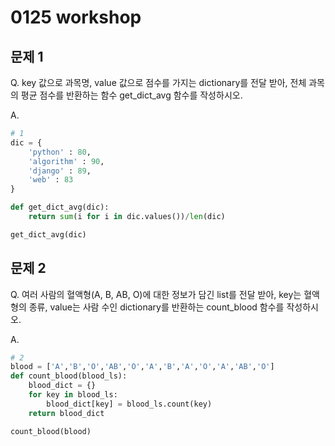 # 0125 workshop

## 문제 1

Q. key 값으로 과목명, value 값으로 점수를 가지는 dictionary를 전달 받아, 전체 과목의 평균 점수를 반환하는 함수 get_dict_avg 함수를 작성하시오.

A.

```python
# 1
dic = {
    'python' : 80,
    'algorithm' : 90,
    'django' : 89,
    'web' : 83
}

def get_dict_avg(dic):
    return sum(i for i in dic.values())/len(dic)

get_dict_avg(dic)
```



## 문제 2

Q. 여러 사람의 혈액형(A, B, AB, O)에 대한 정보가 담긴 list를 전달 받아, key는 혈액형의 종류, value는 사람 수인 dictionary를 반환하는 count_blood 함수를 작성하시오.

A. 

```python
# 2
blood = ['A','B','O','AB','O','A','B','A','O','A','AB','O']
def count_blood(blood_ls):
    blood_dict = {}
    for key in blood_ls:
        blood_dict[key] = blood_ls.count(key)
    return blood_dict

count_blood(blood)
```



